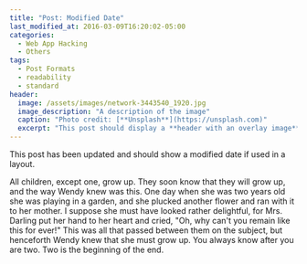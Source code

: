 ```yaml
---
title: "Post: Modified Date"
last_modified_at: 2016-03-09T16:20:02-05:00
categories:
  - Web App Hacking
  - Others
tags:
  - Post Formats
  - readability
  - standard
header:
  image: /assets/images/network-3443540_1920.jpg
  image_description: "A description of the image"
  caption: "Photo credit: [**Unsplash**](https://unsplash.com)"
  excerpt: "This post should display a **header with an overlay image**, if the theme supports it."
---
```


This post has been updated and should show a modified date if used in a layout.

All children, except one, grow up. They soon know that they will grow up, and the way Wendy knew was this. One day when she was two years old she was playing in a garden, and she plucked another flower and ran with it to her mother. I suppose she must have looked rather delightful, for Mrs. Darling put her hand to her heart and cried, "Oh, why can't you remain like this for ever!" This was all that passed between them on the subject, but henceforth Wendy knew that she must grow up. You always know after you are two. Two is the beginning of the end.